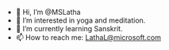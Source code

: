 - 👋 Hi, I’m @MSLatha
- 👀 I’m interested in yoga and meditation.
- 🌱 I’m currently learning Sanskrit.
- 📫 How to reach me: LathaL@microsoft.com

<!---
MSLatha/MSLatha is a ✨ special ✨ repository because its `README.md` (this file) appears on your GitHub profile.
You can click the Preview link to take a look at your changes.
--->

